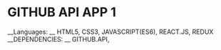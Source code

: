 # GITHUB API APP 1 


__Languages: __ HTML5, CSS3, JAVASCRIPT(ES6), REACT.JS, REDUX
__DEPENDENCIES: __ GITHUB.API, 
